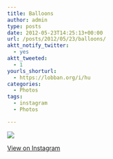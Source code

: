 ```yaml
---
title: Balloons
author: admin
type: posts
date: 2012-05-23T14:25:13+00:00
url: /posts/2012/05/23/balloons/
aktt_notify_twitter:
  - yes
aktt_tweeted:
  - 1
yourls_shorturl:
  - https://lobban.org/i/hu
categories:
  - Photos
tags:
  - instagram
  - Photos

---
```

![][1]

[View on Instagram][2]

 [1]: https://distilleryimage10.instagram.com/3341969ea4e211e180d51231380fcd7e_7.jpg
 [2]: http://instagr.am/p/K-OSRrqltu/
